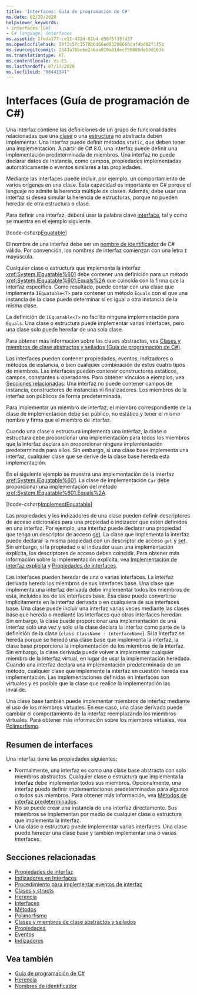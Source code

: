 ```yaml
---
title: 'Interfaces: Guía de programación de C#'
ms.date: 02/20/2020
helpviewer_keywords:
- interfaces [C#]
- C# language, interfaces
ms.assetid: 2feda177-ce11-432d-81b4-d50f5f35fd37
ms.openlocfilehash: 50f2c5fc3570b6d66ed83206660caf4bd02f1f5b
ms.sourcegitcommit: 2543a78be6e246aa010a01decf58889de53d1636
ms.translationtype: HT
ms.contentlocale: es-ES
ms.lasthandoff: 07/17/2020
ms.locfileid: "86441341"
---
```

# <a name="interfaces-c-programming-guide"></a>Interfaces (Guía de programación de C#)

Una interfaz contiene las definiciones de un grupo de funcionalidades relacionadas que una [clase](../../language-reference/keywords/class.md) o una [estructura](../../language-reference/builtin-types/struct.md) no abstracta deben implementar. Una interfaz puede definir métodos `static`, que deben tener una implementación. A partir de C# 8.0, una interfaz puede definir una implementación predeterminada de miembros. Una interfaz no puede declarar datos de instancia, como campos, propiedades implementadas automáticamente o eventos similares a las propiedades.

Mediante las interfaces puede incluir, por ejemplo, un comportamiento de varios orígenes en una clase. Esta capacidad es importante en C# porque el lenguaje no admite la herencia múltiple de clases. Además, debe usar una interfaz si desea simular la herencia de estructuras, porque no pueden heredar de otra estructura o clase.

Para definir una interfaz, deberá usar la palabra clave [interface](../../language-reference/keywords/interface.md), tal y como se muestra en el ejemplo siguiente.

[!code-csharp[Equatable](~/samples/snippets/csharp/objectoriented/interfaces.cs#Equatable)]

El nombre de una interfaz debe ser un [nombre de identificador](../inside-a-program/identifier-names.md) de C# válido. Por convención, los nombres de interfaz comienzan con una letra `I` mayúscula.

Cualquier clase o estructura que implementa la interfaz <xref:System.IEquatable%601> debe contener una definición para un método <xref:System.IEquatable%601.Equals%2A> que coincida con la firma que la interfaz especifica. Como resultado, puede contar con una clase que implementa `IEquatable<T>` para contener un método `Equals` con el que una instancia de la clase puede determinar si es igual a otra instancia de la misma clase.

La definición de `IEquatable<T>` no facilita ninguna implementación para `Equals`. Una clase o estructura puede implementar varias interfaces, pero una clase solo puede heredar de una sola clase.

Para obtener más información sobre las clases abstractas, vea [Clases y miembros de clase abstractos y sellados (Guía de programación de C#)](../classes-and-structs/abstract-and-sealed-classes-and-class-members.md).

Las interfaces pueden contener propiedades, eventos, indizadores o métodos de instancia, o bien cualquier combinación de estos cuatro tipos de miembros. Las interfaces pueden contener constructores estáticos, campos, constantes u operadores. Para obtener vínculos a ejemplos, vea [Secciones relacionadas](./index.md#BKMK_RelatedSections). Una interfaz no puede contener campos de instancia, constructores de instancias ni finalizadores. Los miembros de la interfaz son públicos de forma predeterminada.

Para implementar un miembro de interfaz, el miembro correspondiente de la clase de implementación debe ser público, no estático y tener el mismo nombre y firma que el miembro de interfaz.

Cuando una clase o estructura implementa una interfaz, la clase o estructura debe proporcionar una implementación para todos los miembros que la interfaz declara sin proporcionar ninguna implementación predeterminada para ellos. Sin embargo, si una clase base implementa una interfaz, cualquier clase que se derive de la clase base hereda esta implementación.

En el siguiente ejemplo se muestra una implementación de la interfaz <xref:System.IEquatable%601>. La clase de implementación `Car` debe proporcionar una implementación del método <xref:System.IEquatable%601.Equals%2A>.

[!code-csharp[ImplementEquatable](~/samples/snippets/csharp/objectoriented/interfaces.cs#ImplementEquatable)]

Las propiedades y los indizadores de una clase pueden definir descriptores de acceso adicionales para una propiedad o indizador que estén definidos en una interfaz. Por ejemplo, una interfaz puede declarar una propiedad que tenga un descriptor de acceso [get](../../language-reference/keywords/get.md). La clase que implementa la interfaz puede declarar la misma propiedad con un descriptor de acceso `get` y [set](../../language-reference/keywords/set.md). Sin embargo, si la propiedad o el indizador usan una implementación explícita, los descriptores de acceso deben coincidir. Para obtener más información sobre la implementación explícita, vea [Implementación de interfaz explícita](explicit-interface-implementation.md) y [Propiedades de interfaces](../classes-and-structs/interface-properties.md).

Las interfaces pueden heredar de una o varias interfaces. La interfaz derivada hereda los miembros de sus interfaces base. Una clase que implementa una interfaz derivada debe implementar todos los miembros de esta, incluidos los de las interfaces base. Esa clase puede convertirse implícitamente en la interfaz derivada o en cualquiera de sus interfaces base. Una clase puede incluir una interfaz varias veces mediante las clases base que hereda o mediante las interfaces que otras interfaces heredan. Sin embargo, la clase puede proporcionar una implementación de una interfaz solo una vez y solo si la clase declara la interfaz como parte de la definición de la clase (`class ClassName : InterfaceName`). Si la interfaz se hereda porque se heredó una clase base que implementa la interfaz, la clase base proporciona la implementación de los miembros de la interfaz. Sin embargo, la clase derivada puede volver a implementar cualquier miembro de la interfaz virtual, en lugar de usar la implementación heredada. Cuando una interfaz declara una implementación predeterminada de un método, cualquier clase que implemente la interfaz en cuestión hereda esa implementación. Las implementaciones definidas en interfaces son virtuales y es posible que la clase que realice la implementación las invalide.

Una clase base también puede implementar miembros de interfaz mediante el uso de los miembros virtuales. En ese caso, una clase derivada puede cambiar el comportamiento de la interfaz reemplazando los miembros virtuales. Para obtener más información sobre los miembros virtuales, vea [Polimorfismo](../classes-and-structs/polymorphism.md).

## <a name="interfaces-summary"></a>Resumen de interfaces

Una interfaz tiene las propiedades siguientes:

- Normalmente, una interfaz es como una clase base abstracta con solo miembros abstractos. Cualquier clase o estructura que implementa la interfaz debe implementar todos sus miembros. Opcionalmente, una interfaz puede definir implementaciones predeterminadas para algunos o todos sus miembros. Para obtener más información, vea [Métodos de interfaz predeterminados](../../tutorials/default-interface-methods-versions.md).
- No se puede crear una instancia de una interfaz directamente. Sus miembros se implementan por medio de cualquier clase o estructura que implementa la interfaz.
- Una clase o estructura puede implementar varias interfaces. Una clase puede heredar una clase base y también implementar una o varias interfaces.

## <a name="related-sections"></a><a name="BKMK_RelatedSections"></a> Secciones relacionadas

- [Propiedades de interfaz](../classes-and-structs/interface-properties.md)  
- [Indizadores en Interfaces](../indexers/indexers-in-interfaces.md)  
- [Procedimiento para implementar eventos de interfaz](../events/how-to-implement-interface-events.md)
- [Clases y structs](../classes-and-structs/index.md)  
- [Herencia](../classes-and-structs/inheritance.md)  
- [Interfaces](../../language-reference/keywords/interface.md)
- [Métodos](../classes-and-structs/methods.md)  
- [Polimorfismo](../classes-and-structs/polymorphism.md)  
- [Clases y miembros de clase abstractos y sellados](../classes-and-structs/abstract-and-sealed-classes-and-class-members.md)  
- [Propiedades](../classes-and-structs/properties.md)  
- [Eventos](../events/index.md)  
- [Indizadores](../indexers/index.md)
  
## <a name="see-also"></a>Vea también

- [Guía de programación de C#](../index.md)
- [Herencia](../classes-and-structs/inheritance.md)
- [Nombres de identificador](../inside-a-program/identifier-names.md)

